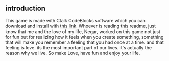 ## introduction
This game is made with Ctalk CodeBlocks software which you can download and install with [this link](http://www.ctalk.ir/downloads/CodeBlocks-setup-(ctalk.ir).exe). Whoever is reading this readme, just know that me and the love of my life, Negar, worked on this game not just for fun but for realizing how it feels when you create something, something that will make you remember a feeling that you had once at a time. and that feeling is love. its the most important part of our lives. it's actually the reason why we live. So make Love, have fun and enjoy your life.

